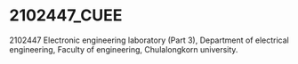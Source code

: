 # 2102447_CUEE
2102447 Electronic engineering laboratory (Part 3), Department of electrical engineering, Faculty of engineering, Chulalongkorn university.
